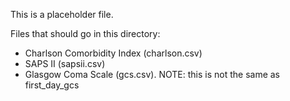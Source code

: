 This is a placeholder file.

Files that should go in this directory:

* Charlson Comorbidity Index (charlson.csv)
* SAPS II (sapsii.csv)
* Glasgow Coma Scale (gcs.csv). NOTE: this is not the same as first_day_gcs